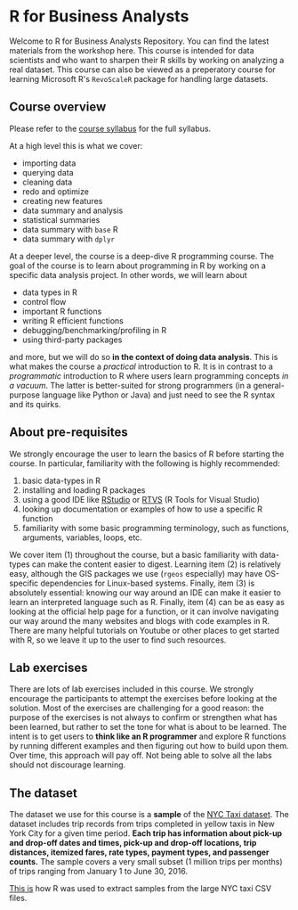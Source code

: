 R for Business Analysts
======================================

Welcome to R for Business Analysts Repository. You can find the latest materials from the workshop here. This course is intended for data scientists and who want to sharpen their R skills by working on analyzing a real dataset. This course can also be viewed as a preperatory course for learning Microsoft R's `RevoScaleR` package for handling large datasets.

## Course overview

Please refer to the [course syllabus](https://microsoft.sharepoint.com/teams/LearnAnalytics/Pages/CourseDetail.aspx#139) for the full syllabus. 

At a high level this is what we cover:

- importing data
- querying data
- cleaning data
- redo and optimize
- creating new features
- data summary and analysis
- statistical summaries
- data summary with `base` R
- data summary with `dplyr`

At a deeper level, the course is a deep-dive R programming course. The goal of the course is to learn about programming in R by working on a specific data analysis project. In other words, we will learn about

- data types in R
- control flow
- important R functions
- writing R efficient functions
- debugging/benchmarking/profiling in R
- using third-party packages

and more, but we will do so **in the context of doing data analysis**. This is what makes the course a *practical* introduction to R. It is in contrast to a *programmatic* introduction to R where users learn programming concepts _in a vacuum_. The latter is better-suited for strong programmers (in a general-purpose language like Python or Java) and just need to see the R syntax and its quirks.

## About pre-requisites

We strongly encourage the user to learn the basics of R before starting the course. In particular, familiarity with the following is highly recommended:

1. basic data-types in R
2. installing and loading R packages
3. using a good IDE like [RStudio](https://www.rstudio.com/products/RStudio/) or [RTVS](https://www.visualstudio.com/en-us/features/rtvs-vs.aspx) (R Tools for Visual Studio)
4. looking up documentation or examples of how to use a specific R function
5. familiarity with some basic programming terminology, such as functions, arguments, variables, loops, etc.

We cover item (1) throughout the course, but a basic familiarity with data-types can make the content easier to digest. Learning item (2) is relatively easy, although the GIS packages we use (`rgeos` especially) may have OS-specific dependencies for Linux-based systems. Finally, item (3) is absolutely essential: knowing our way around an IDE can make it easier to learn an interpreted language such as R. Finally, item (4) can be as easy as looking at the official help page for a function, or it can involve navigating our way around the many websites and blogs with code examples in R. There are many helpful tutorials on Youtube or other places to get started with R, so we leave it up to the user to find such resources.

## Lab exercises

There are lots of lab exercises included in this course. We strongly encourage the participants to attempt the exercises before looking at the solution. Most of the exercises are challenging for a good reason: the purpose of the exercises is not always to confirm or strengthen what has been learned, but rather to set the tone for what is about to be learned. The intent is to get users to **think like an R programmer** and explore R functions by running different examples and then figuring out how to build upon them. Over time, this approach will pay off. Not being able to solve all the labs should not discourage learning.

## The dataset

The dataset we use for this course is a **sample** of the [NYC Taxi dataset](http://www.nyc.gov/html/tlc/html/about/trip_record_data.shtml). The dataset includes trip records from trips completed in yellow taxis in New York City for a given time period. **Each trip has information about pick-up and drop-off dates and times, pick-up and drop-off locations, trip distances, itemized fares, rate types, payment types, and passenger counts.** The sample covers a very small subset (1 million trips per months) of trips ranging from January 1 to June 30, 2016.

[This is](https://github.com/smott/NYC-taxi-dataset/blob/master/00-Take-samples-of-data.md) how R was used to extract samples from the large NYC taxi CSV files.
